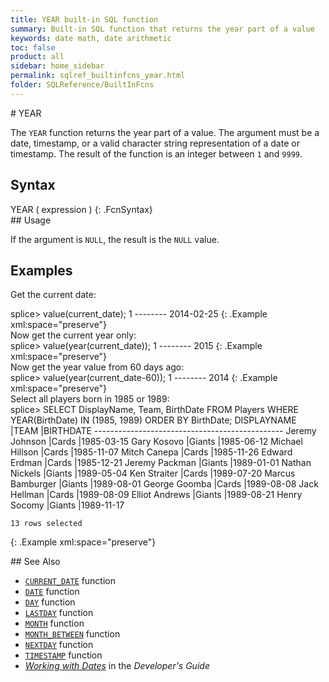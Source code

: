 ```yaml
---
title: YEAR built-in SQL function
summary: Built-in SQL function that returns the year part of a value
keywords: date math, date arithmetic
toc: false
product: all
sidebar: home_sidebar
permalink: sqlref_builtinfcns_year.html
folder: SQLReference/BuiltInFcns
---
```

<section>
<div class="TopicContent" data-swiftype-index="true" markdown="1">
# YEAR

The `YEAR` function returns the year part of a value. The argument must
be a date, timestamp, or a valid character string representation of a
date or timestamp. The result of the function is an integer between `1`
and `9999`.

## Syntax

<div class="fcnWrapperWide" markdown="1">
    YEAR ( expression )
{: .FcnSyntax}

</div>
## Usage

If the argument is `NULL`, the result is the `NULL` value.

## Examples

Get the current date:

<div class="preWrapper" markdown="1">
    splice> value(current_date);
    1
    --------
    2014-02-25
{: .Example xml:space="preserve"}

</div>
Now get the current year only:

<div class="preWrapper" markdown="1">
    splice> value(year(current_date));
    1
    --------
    2015
{: .Example xml:space="preserve"}

</div>
Now get the year value from 60 days ago:

<div class="preWrapper" markdown="1">
    splice> value(year(current_date-60));
    1
    --------
    2014
{: .Example xml:space="preserve"}

</div>
Select all players born in 1985 or 1989:

<div class="preWrapper" markdown="1">
    splice> SELECT DisplayName, Team, BirthDate
       FROM Players
       WHERE YEAR(BirthDate) IN (1985, 1989)
       ORDER BY BirthDate;
    DISPLAYNAME             |TEAM     |BIRTHDATE
    -----------------------------------------------
    Jeremy Johnson          |Cards    |1985-03-15
    Gary Kosovo             |Giants   |1985-06-12
    Michael Hillson         |Cards    |1985-11-07
    Mitch Canepa            |Cards    |1985-11-26
    Edward Erdman           |Cards    |1985-12-21
    Jeremy Packman          |Giants   |1989-01-01
    Nathan Nickels          |Giants   |1989-05-04
    Ken Straiter            |Cards    |1989-07-20
    Marcus Bamburger        |Giants   |1989-08-01
    George Goomba           |Cards    |1989-08-08
    Jack Hellman            |Cards    |1989-08-09
    Elliot Andrews          |Giants   |1989-08-21
    Henry Socomy            |Giants   |1989-11-17
    
    13 rows selected
{: .Example xml:space="preserve"}

</div>
## See Also

* [`CURRENT_DATE`](sqlref_builtinfcns_currentdate.html) function
* [`DATE`](sqlref_builtinfcns_date.html) function
* [`DAY`](sqlref_builtinfcns_day.html) function
* [`LASTDAY`](sqlref_builtinfcns_day.html) function
* [`MONTH`](sqlref_builtinfcns_month.html) function
* [`MONTH_BETWEEN`](sqlref_builtinfcns_monthbetween.html) function
* [`NEXTDAY`](sqlref_builtinfcns_day.html) function
* [`TIMESTAMP`](sqlref_builtinfcns_timestamp.html) function
* *[Working with Dates](developers_fundamentals_dates.html)* in the
  *Developer's Guide*

</div>
</section>

